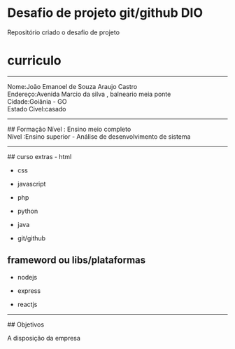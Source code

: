 # Desafio de projeto git/github DIO
Repositório criado o desafio de projeto

# curriculo
<hr>

Nome:João Emanoel de Souza Araujo Castro <br>
Endereço:Avenida Marcio da silva , balneario meia ponte <br>
Cidade:Goiânia - GO <br>
Estado Civel:casado
<hr>
## Formação
Nível : Ensino meio completo <br>
Nível :Ensino superior - Análise de desenvolvimento de sistema <br>
<hr>
## curso extras 
- html 

- css

- javascript

- php

- python

- java

- git/github
## frameword ou libs/plataformas
-  nodejs 

-  express

-  reactjs

<hr>
## Objetivos <br>

A disposição da empresa





